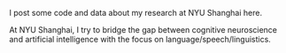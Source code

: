 I post some code and data about my research at NYU Shanghai here.

At NYU Shanghai, I try to bridge the gap between cognitive neuroscience and artificial intelligence with the focus on language/speech/linguistics. 
